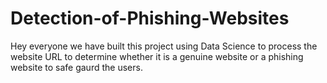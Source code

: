 # Detection-of-Phishing-Websites
Hey everyone we have built this project using Data Science to process the website URL to determine whether it is a genuine website or a phishing website to safe gaurd the users.
